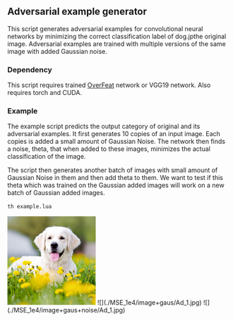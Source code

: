 ## Adversarial example generator

This script generates adversarial examples for convolutional neural networks
by minimizing the correct classification label of dog.jpthe original image. Adversarial
examples are trained with multiple versions of the same image with added Gaussian
noise.


### Dependency

This script requires trained [OverFeat](https://github.com/sermanet/OverFeat) network 
or VGG19 network. Also requires torch and CUDA.


### Example

The example script predicts the output category of original and its adversarial examples.
It first generates 10 copies of an input image. Each copies is added a small amount of 
Gaussian Noise. The network then finds a noise, theta, that when added to these images,
minimizes the actual classification of the image.

The script then generates another batch of images with small amount of Gaussian Noise
in them and then add theta to them. We want to test if this theta which was trained
on the Gaussian added images will work on a new batch of Gaussian added images.
```bash
th example.lua
```
<img src="dog.jpg" width="200">
![](./MSE_1e4/image+gaus/Ad_1.jpg)
![](./MSE_1e4/image+gaus+noise/Ad_1.jpg)
